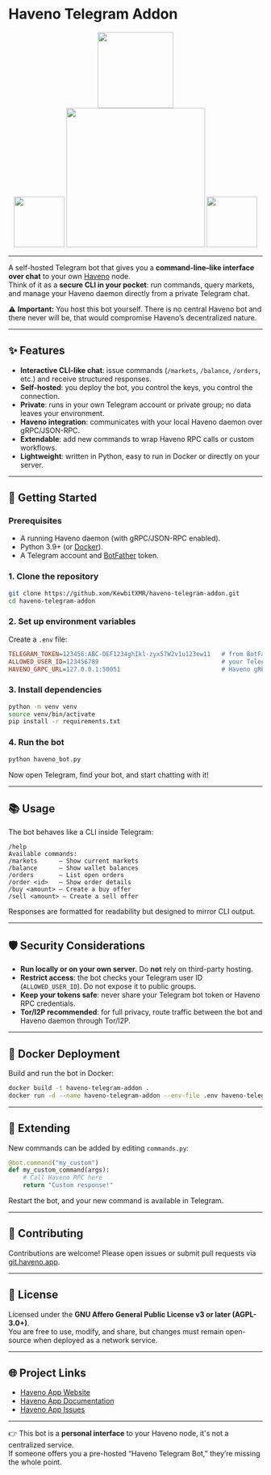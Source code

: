# Haveno Telegram Addon

<p align="center">
<a href="https://haveno.app"><img src="https://github.com/KewbitXMR/haveno-app/blob/main/assets/android-chrome-512x512.png?raw=true" width=150 /></a>
<br>
<a href="https://haveno.app"><img src="https://raw.githubusercontent.com/KewbitXMR/haveno-app/refs/heads/main/assets/icon/side1.webp" width=100 /></a>
<a href="https://haveno.app"><img src="https://raw.githubusercontent.com/KewbitXMR/haveno-app/refs/heads/main/assets/icon/270a7bad400e6824b8ea9f238f66b61a.webp" width=275 /></a>
<a href="https://haveno.app"><img src="https://raw.githubusercontent.com/KewbitXMR/haveno-app/refs/heads/main/assets/icon/side2.webp" width=100 /></a>
</p>

---

A self-hosted Telegram bot that gives you a **command-line–like interface over chat** to your own [Haveno](https://haveno.app) node.  
Think of it as a **secure CLI in your pocket**: run commands, query markets, and manage your Haveno daemon directly from a private Telegram chat.

⚠️ **Important:** You host this bot yourself. There is no central Haveno bot and there never will be, that would compromise Haveno’s decentralized nature.  

---

## ✨ Features

- **Interactive CLI-like chat**: issue commands (`/markets`, `/balance`, `/orders`, etc.) and receive structured responses.
- **Self-hosted**: you deploy the bot, you control the keys, you control the connection.
- **Private**: runs in your own Telegram account or private group; no data leaves your environment.
- **Haveno integration**: communicates with your local Haveno daemon over gRPC/JSON-RPC.
- **Extendable**: add new commands to wrap Haveno RPC calls or custom workflows.
- **Lightweight**: written in Python, easy to run in Docker or directly on your server.

---

## 🚀 Getting Started

### Prerequisites
- A running Haveno daemon (with gRPC/JSON-RPC enabled).
- Python 3.9+ (or [Docker](https://hub.docker.com/repositories/havenodex)).
- A Telegram account and [BotFather](https://core.telegram.org/bots#botfather) token.

### 1. Clone the repository
```bash
git clone https://github.xom/KewbitXMR/haveno-telegram-addon.git
cd haveno-telegram-addon
```

### 2. Set up environment variables
Create a `.env` file:
```ini
TELEGRAM_TOKEN=123456:ABC-DEF1234ghIkl-zyx57W2v1u123ew11   # from BotFather
ALLOWED_USER_ID=123456789                                  # your Telegram user ID
HAVENO_GRPC_URL=127.0.0.1:50051                            # Haveno gRPC endpoint
```

### 3. Install dependencies
```bash
python -m venv venv
source venv/bin/activate
pip install -r requirements.txt
```

### 4. Run the bot
```bash
python haveno_bot.py
```

Now open Telegram, find your bot, and start chatting with it!

---

## 📚 Usage

The bot behaves like a CLI inside Telegram:

```
/help
Available commands:
/markets      – Show current markets
/balance      – Show wallet balances
/orders       – List open orders
/order <id>   – Show order details
/buy <amount> – Create a buy offer
/sell <amount> – Create a sell offer
```

Responses are formatted for readability but designed to mirror CLI output.

---

## 🛡️ Security Considerations

- **Run locally or on your own server.** Do **not** rely on third-party hosting.
- **Restrict access**: the bot checks your Telegram user ID (`ALLOWED_USER_ID`). Do not expose it to public groups.
- **Keep your tokens safe**: never share your Telegram bot token or Haveno RPC credentials.
- **Tor/I2P recommended**: for full privacy, route traffic between the bot and Haveno daemon through Tor/I2P.

---

## 🐳 Docker Deployment

Build and run the bot in Docker:

```bash
docker build -t haveno-telegram-addon .
docker run -d --name haveno-telegram-addon --env-file .env haveno-telegram-addon
```

---

## 🧩 Extending

New commands can be added by editing `commands.py`:

```python
@bot.command("my_custom")
def my_custom_command(args):
    # Call Haveno RPC here
    return "Custom response!"
```

Restart the bot, and your new command is available in Telegram.

---

## 🤝 Contributing

Contributions are welcome! Please open issues or submit pull requests via [git.haveno.app](https://github.com/KewbitXMR/haveno-telegram-addon).

---

## 📜 License

Licensed under the **GNU Affero General Public License v3 or later (AGPL-3.0+)**.  
You are free to use, modify, and share, but changes must remain open-source when deployed as a network service.

---

## 🌐 Project Links

- [Haveno App Website](https://haveno.app)  
- [Haveno App Documentation](https://haveno.app/documentation/)  
- [Haveno App Issues](https://github.com/KewbitXMR/haveno-network/haveno-telegram-addon/issues)

---

👉 This bot is a **personal interface** to your Haveno node, it's not a centralized service.  
If someone offers you a pre-hosted “Haveno Telegram Bot,” they’re missing the whole point.  
